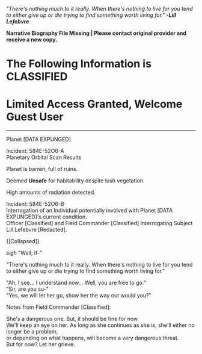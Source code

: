 *"There's nothing much to it really. When there's nothing to live for you tend to either give up or die trying to find something worth living for."* ***-Lill Lefebvre***

**Narrative Biography File Missing | Please contact original provider and receive a new copy.**

# **The Following Information is CLASSIFIED**

# **Limited Access Granted, Welcome Guest User**

---

Planet [DATA EXPUNGED]

Incident: 584E-52O6-A  
Planetary Orbital Scan Results

Planet is barren, full of ruins.

Deemed **Unsafe** for habitability despite lush vegetation.

High amounts of radiation detected.

Incident: 584E-52O6-B  
Interrogation of an Individual potentially involved with Planet [DATA EXPUNGED]'s current condition.  
Officer [Classified] and Field Commander [Classified] Interrogating Subject Lill Lefebvre [Redacted].

{[Collapsed]}

*sigh* "Well, if-"

"There's nothing much to it really. When there's nothing to live for you tend to either give up or die trying to find something worth living for."

"Ah, I see... I understand now... Well, you are free to go."  
"Sir, are you su-"  
"Yes, we will let her go, show her the way out would you?"

Notes from Field Commander [Classified]:

She's a dangerous one. But, it should be fine for now.  
We'll keep an eye on her. As long as she continues as she is, she'll either no longer be a problem,  
or depending on what happens, will become a very dangerous threat.  
But for now? Let her grieve.

